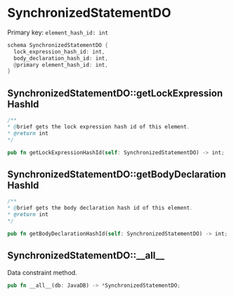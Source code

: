 # SynchronizedStatementDO

Primary key: `element_hash_id: int`

```rust
schema SynchronizedStatementDO {
  lock_expression_hash_id: int,
  body_declaration_hash_id: int,
  @primary element_hash_id: int,
}
```
## SynchronizedStatementDO::getLockExpressionHashId

```java
/**
* @brief gets the lock expression hash id of this element.
* @return int
*/
```
```rust
pub fn getLockExpressionHashId(self: SynchronizedStatementDO) -> int;
```
## SynchronizedStatementDO::getBodyDeclarationHashId

```java
/**
* @brief gets the body declaration hash id of this element.
* @return int
*/
```
```rust
pub fn getBodyDeclarationHashId(self: SynchronizedStatementDO) -> int;
```
## SynchronizedStatementDO::\_\_all\_\_

Data constraint method.

```rust
pub fn __all__(db: JavaDB) -> *SynchronizedStatementDO;
```
